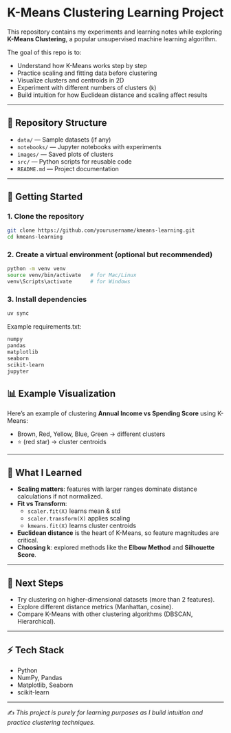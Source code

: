 # K-Means Clustering Learning Project

This repository contains my experiments and learning notes while exploring **K-Means Clustering**, a popular unsupervised machine learning algorithm.  

The goal of this repo is to:  
- Understand how K-Means works step by step  
- Practice scaling and fitting data before clustering  
- Visualize clusters and centroids in 2D  
- Experiment with different numbers of clusters (`k`)  
- Build intuition for how Euclidean distance and scaling affect results  

---

## 📂 Repository Structure

- `data/` — Sample datasets (if any)
- `notebooks/` — Jupyter notebooks with experiments
- `images/` — Saved plots of clusters
- `src/` — Python scripts for reusable code
- `README.md` — Project documentation




---

## 🚀 Getting Started

### 1. Clone the repository
```bash
git clone https://github.com/yourusername/kmeans-learning.git
cd kmeans-learning
```


### 2. Create a virtual environment (optional but recommended)
```bash
python -m venv venv
source venv/bin/activate   # for Mac/Linux
venv\Scripts\activate      # for Windows
```

### 3. Install dependencies
```bash
uv sync
```

Example requirements.txt:
```bash
numpy
pandas
matplotlib
seaborn
scikit-learn
jupyter
```

## 📊 Example Visualization

Here’s an example of clustering **Annual Income vs Spending Score** using K-Means:

- Brown, Red, Yellow, Blue, Green → different clusters  
- ⭐ (red star) → cluster centroids  

---

## 🧠 What I Learned

- **Scaling matters**: features with larger ranges dominate distance calculations if not normalized.  
- **Fit vs Transform**:  
  - `scaler.fit(X)` learns mean & std  
  - `scaler.transform(X)` applies scaling  
  - `kmeans.fit(X)` learns cluster centroids  
- **Euclidean distance** is the heart of K-Means, so feature magnitudes are critical.  
- **Choosing k**: explored methods like the **Elbow Method** and **Silhouette Score**.  

---

## 🔮 Next Steps

- Try clustering on higher-dimensional datasets (more than 2 features).  
- Explore different distance metrics (Manhattan, cosine).  
- Compare K-Means with other clustering algorithms (DBSCAN, Hierarchical).  

---

## ⚡ Tech Stack

- Python  
- NumPy, Pandas  
- Matplotlib, Seaborn  
- scikit-learn  

---

✍️ *This project is purely for learning purposes as I build intuition and practice clustering techniques.*  






